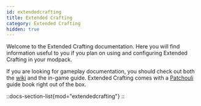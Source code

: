 ```yaml
---
id: extendedcrafting
title: Extended Crafting
category: Extended Crafting
hidden: true
---
```


Welcome to the Extended Crafting documentation. Here you will find information useful to you if you plan on using and configuring Extended Crafting in your modpack.

If you are looking for gameplay documentation, you should check out both the [wiki](../../wiki/extendedcrafting) and the in-game guide. Extended Crafting comes with a [Patchouli](https://www.curseforge.com/minecraft/mc-mods/patchouli) guide book right out of the box.

::docs-section-list{mod="extendedcrafting"}
::
